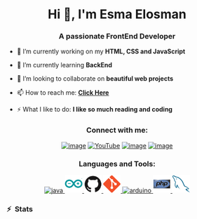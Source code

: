 <h1 align="center">Hi 👋, I'm Esma Elosman</h1>
<h3 align="center">A passionate FrontEnd Developer</h3>

- 🔭 I’m currently working on my **HTML, CSS and JavaScript**

- 🌱 I’m currently learning **BackEnd**

- 👯 I’m looking to collaborate on **beautiful web projects**

- 📫 How to reach me: **[Click Here](https://www.linkedin.com/in/esma-elosman/)**

- ⚡ What I like to do: **I like so much reading and coding**

<h3 align="center">Connect with me:</h3>
<div align="center">
  
[![image](https://img.shields.io/badge/Instagram-E4405F?style=for-the-badge&logo=instagram&logoColor=white)](https://www.instagram.com/asmaa.osman98/)
[![YouTube](https://img.shields.io/badge/YouTube-%23FF0000.svg?style=for-the-badge&logo=YouTube&logoColor=white)](https://www.youtube.com/channel/UCG1mYJ82iOrCxNBrMQrh96w)
[![image](https://img.shields.io/badge/Gmail-D14836?style=for-the-badge&logo=gmail&logoColor=white)](mailto:esma.osman9999@gmail.com)
[![image](https://img.shields.io/badge/LinkedIn-0077B5?style=for-the-badge&logo=linkedin&logoColor=white)](https://www.linkedin.com/in/esma-elosman/)
</div>

<h3 align="center">Languages and Tools:</h3>

<p align="center"> 
  <a href="https://www.java.com/" target="_blank"> 
    <img src="https://cdn.jsdelivr.net/gh/devicons/devicon/icons/java/java-original.svg" alt="java" width="40" height="40"/> 
  </a>

  <a href="https://www.arduino.com" target="_blank"> 
    <img src="https://raw.githubusercontent.com/devicons/devicon/master/icons/arduino/arduino-original.svg" alt="arduino" width="40" height="40"/> 
  </a>   
  <a href="https://www.arduino.com" target="_blank"> 
    <img src="https://raw.githubusercontent.com/devicons/devicon/master/icons/github/github-original.svg" alt="arduino" width="40" height="40"/> 
  </a>   
  <a href="https://www.arduino.com" target="_blank"> 
    <img src="https://raw.githubusercontent.com/devicons/devicon/master/icons/git/git-original.svg" alt="arduino" width="40" height="40"/> 
  </a> 
  <a href="https://www.arduino.com" target="_blank"> 
    <img src="https://raw.githubusercontent.com/devicons/devicon/master/icons/js/js-original.svg" alt="arduino" width="40" height="40"/> 
  </a> 
  <a href="https://www.arduino.com" target="_blank"> 
    <img src="https://raw.githubusercontent.com/devicons/devicon/master/icons/php/php-original.svg" alt="arduino" width="40" height="40"/> 
  </a> 
  <a href="https://www.arduino.com" target="_blank"> 
    <img src="https://raw.githubusercontent.com/devicons/devicon/master/icons/mysql/mysql-original.svg" alt="arduino" width="40" height="40"/> 
  </a> 
</p>


### ⚡ &nbsp;Stats

